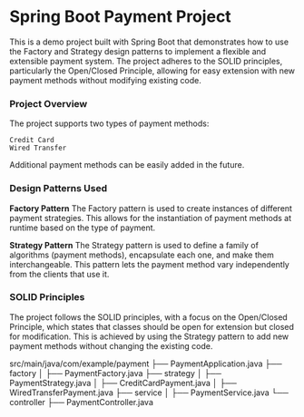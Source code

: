 # Spring Boot Payment Project
This is a demo project built with Spring Boot that demonstrates how to use the Factory and Strategy design patterns to implement a flexible and extensible payment system. The project adheres to the SOLID principles, particularly the Open/Closed Principle, allowing for easy extension with new payment methods without modifying existing code.

### Project Overview
The project supports two types of payment methods:

    Credit Card
    Wired Transfer

Additional payment methods can be easily added in the future.

### Design Patterns Used
**Factory Pattern**
The Factory pattern is used to create instances of different payment strategies. This allows for the instantiation of payment methods at runtime based on the type of payment.

**Strategy Pattern**
The Strategy pattern is used to define a family of algorithms (payment methods), encapsulate each one, and make them interchangeable. This pattern lets the payment method vary independently from the clients that use it.

### SOLID Principles
The project follows the SOLID principles, with a focus on the Open/Closed Principle, which states that classes should be open for extension but closed for modification. This is achieved by using the Strategy pattern to add new payment methods without changing the existing code.

src/main/java/com/example/payment
├── PaymentApplication.java
├── factory
│   ├── PaymentFactory.java
├── strategy
│   ├── PaymentStrategy.java
│   ├── CreditCardPayment.java
│   ├── WiredTransferPayment.java
├── service
│   ├── PaymentService.java
└── controller
    ├── PaymentController.java
